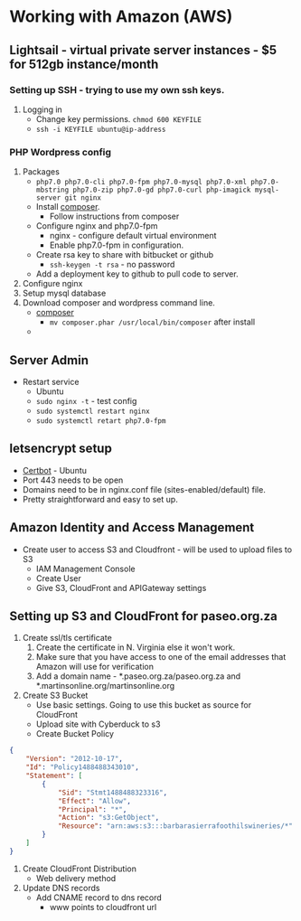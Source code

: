 # Working with Amazon (AWS)

## Lightsail - virtual private server instances - $5 for 512gb instance/month
### Setting up SSH - trying to use my own ssh keys.
1. Logging in
    * Change key permissions. `chmod 600 KEYFILE`
    * `ssh -i KEYFILE ubuntu@ip-address`
### PHP Wordpress config
1. Packages
    * `php7.0 php7.0-cli php7.0-fpm php7.0-mysql php7.0-xml php7.0-mbstring php7.0-zip php7.0-gd php7.0-curl php-imagick mysql-server git nginx`
    * Install [composer](https://getcomposer.org).
        * Follow instructions from composer
    * Configure nginx and php7.0-fpm
        * nginx - configure default virtual environment
        * Enable php7.0-fpm in configuration.
    * Create rsa key to share with bitbucket or github
        * `ssh-keygen -t rsa` - no password
    * Add a deployment key to github to pull code to server.
1. Configure nginx
1. Setup mysql database
1. Download composer and wordpress command line.
    * [composer](https://getcomposer.org/)
        * `mv composer.phar /usr/local/bin/composer` after install
    * 

## Server Admin
* Restart service
    * Ubuntu
    * `sudo nginx -t` - test config
    <!--* `sudo systemctl nginx restart`-->
    * `sudo systemctl restart nginx`
    * `sudo systemctl retart php7.0-fpm`

## letsencrypt setup
* [Certbot](https://certbot.eff.org/#ubuntuxenial-nginx) - Ubuntu
* Port 443 needs to be open
* Domains need to be in nginx.conf file (sites-enabled/default) file.
* Pretty straightforward and easy to set up.

## Amazon Identity and Access Management
* Create user to access S3 and Cloudfront - will be used to upload files to S3
    * IAM Management Console
    * Create User
    * Give S3, CloudFront and APIGateway settings
## Setting up S3 and CloudFront for paseo.org.za
1. Create ssl/tls certificate
    1. Create the certificate in N. Virginia else it won't work.
    1. Make sure that you have access to one of the email addresses that Amazon will use for verification
    1. Add a domain name - *.paseo.org.za/paseo.org.za and *.martinsonline.org/martinsonline.org
1. Create S3 Bucket
    * Use basic settings. Going to use this bucket as source for CloudFront
    * Upload site with Cyberduck to s3
    * Create Bucket Policy
```json
{
    "Version": "2012-10-17",
    "Id": "Policy1488488343010",
    "Statement": [
        {
            "Sid": "Stmt1488488323316",
            "Effect": "Allow",
            "Principal": "*",
            "Action": "s3:GetObject",
            "Resource": "arn:aws:s3:::barbarasierrafoothilswineries/*"
        }
    ]
}
```
1. Create CloudFront Distribution
    * Web delivery method
1. Update DNS records
    * Add CNAME record to dns record
        * www points to cloudfront url
